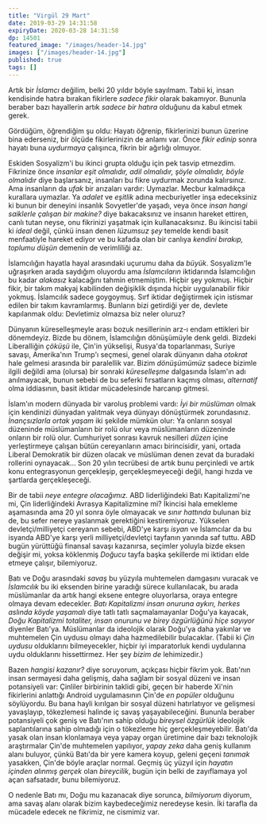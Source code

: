 ```yaml
---
title: "Virgül 29 Mart"
date: 2019-03-29 14:31:58
expiryDate: 2020-03-28 14:31:58
dp: 14501
featured_image: "/images/header-14.jpg"
images: ["/images/header-14.jpg"]
published: true
tags: []
---
```




Artık bir *İslamcı* değilim, belki 20 yıldır böyle sayılmam. Tabii ki, insan
kendisinde hatıra bırakan fikirlere *sadece fikir* olarak bakamıyor. Bununla
beraber bazı hayallerin artık *sadece bir hatıra* olduğunu da kabul etmek gerek.

Gördüğüm, öğrendiğim şu oldu: Hayatı öğrenip, fikirlerinizi bunun üzerine bina
ederseniz, bir ölçüde fikirlerinizin de anlamı var. Önce *fikir edinip* sonra
hayatı buna *uydurmaya* çalışınca, fikrin bir ağırlığı olmuyor.

Eskiden Sosyalizm'i bu ikinci grupta olduğu için pek tasvip etmezdim. Fikrinize
önce *insanlar eşit olmalıdır, adil olmalıdır, şöyle olmalıdır, böyle olmalıdır*
diye başlarsanız, insanları bu fikre uydurmak zorunda kalırsınız. Ama insanların
da *ufak* bir arızaları vardır: Uymazlar. Mecbur kalmadıkça kurallara uymazlar.
Ya *adalet* ve *eşitlik* adına mecburiyetler inşa edeceksiniz ki bunun bir
deneyini insanlık Sovyetler'de yaşadı, veya önce *insan hangi saiklerle çalışan
bir makine?* diye bakacaksınız ve insanın hareket ettiren, canlı tutan neyse,
onu fikrinizi yaşatmak için kullanacaksınız. Bu ikincisi tabii ki *ideal* değil,
çünkü insan denen *lüzumsuz şey* temelde kendi basit menfaatiyle hareket ediyor
ve bu kafada olan bir canlıya *kendini bırakıp, toplumu düşün* demenin de
verimliliği az.

İslamcılığın hayatla hayal arasındaki uçurumu daha da *büyük*. Sosyalizm'le
uğraşırken arada saydığım oluyordu ama *İslamcıların* iktidarında İslamcılığın
bu kadar *alakasız* kalacağını tahmin etmemiştim. Hiçbir şey yokmuş. Hiçbir
fikir, bir takım makyaj kabilinden değişiklik dışında hiçbir uygulanabilir fikir
yokmuş. İslamcılık sadece goygoymuş. Sırf iktidar değiştirmek için istismar
edilen bir takım kavramlarmış. Bunların bizi getirdiği yer de, devlete
kapılanmak oldu: Devletimiz olmazsa biz neler oluruz?

Dünyanın küreselleşmeyle arası bozuk nesillerinin arz-ı endam ettikleri bir
dönemdeyiz. Bizde bu dönem, İslamcılığın dönüşümüyle denk geldi. Bizdeki
Liberalliğin *çöküşü* ile, Çin'in yükselişi, Rusya'da toparlanması, Suriye
savaşı, Amerika'nın Trump'ı seçmesi, genel olarak dünyanın daha *otokrat* hale
gelmesi arasında bir paralellik var. Bizim *dönüşümümüz* sadece bizimle ilgili
değildi ama (olursa) bir sonraki *küreselleşme* dalgasında İslam'ın adı
anılmayacak, bunun sebebi de bu seferki fırsatların kaçmış olması, *alternatif*
olma iddiasının, basit iktidar mücadelesinde harcanıp gitmesi.

İslam'ın modern dünyada bir varoluş problemi vardı: *İyi bir müslüman* olmak
için kendinizi dünyadan yalıtmak veya dünyayı dönüştürmek zorundasınız.
*İnançsızlarla ortak yaşam* iki şekilde mümkün olur: Ya onların sosyal düzeninde
müslümanların bir rolü olur veya müslümanların düzeninde onların bir rolü olur.
Cumhuriyet sonrası kavruk nesilleri *düzen* içine yerleştirmeye çalışan bütün
cereyanların amacı birincisidir, yani, ortada Liberal Demokratik bir düzen
olacak ve müslüman denen zevat da buradaki rollerini oynayacak... Son 20 yılın
tecrübesi de artık bunu perçinledi ve artık konu entegrasyonun gerçekleşip,
gerçekleşmeyeceği değil, hangi hızda ve şartlarda gerçekleşeceği.

Bir de tabii *neye entegre olacağımız.* ABD liderliğindeki Batı Kapitalizmi'ne
mi, Çin liderliğindeki Avrasya Kapitalizmine mi? İkincisi hala emekleme
aşamasında ama 20 yıl sonra öyle olmayacak ve *sınır hattında* bulunan biz de,
bu sefer nereye yaslanmak gerektiğini kestiremiyoruz. Yükselen
devletçi/milliyetçi cereyanın sebebi, ABD'ye karşı *isyan* ve İslamcılar da bu
isyanda ABD'ye karşı yerli milliyetçi/devletçi tayfanın yanında saf tuttu. ABD
bugün yürüttüğü finansal savaşı kazanırsa, seçimler yoluyla bizde eksen değişir
mi, yoksa köklenmiş *Doğucu* tayfa başka şekillerde mi iktidarı elde etmeye
çalışır, bilemiyoruz.

Batı ve Doğu arasındaki *savaş* bu yüzyıla muhtemelen damgasını vuracak ve
*İslamcılık* bu iki eksenden birine yaradığı sürece kullanılacak, bu arada
müslümanlar da artık hangi eksene entegre oluyorlarsa, oraya entegre olmaya
devam edecekler. *Batı Kapitalizmi insan onuruna aykırı, herkes aslında köyde
yaşamalı* diye tatlı tatlı saçmalamayanlar Doğu'ya kayacak, *Doğu Kapitalizmi
totaliter, insan onurunu ve birey özgürlüğünü hiçe sayıyor* diyenler Batı'ya.
Müslümanlar da ideolojik olarak Doğu'ya daha yakınlar ve muhtemelen Çin uydusu
olmayı daha hazmedilebilir bulacaklar. (Tabii ki *Çin uydusu* olduklarını
bilmeyecekler, hiçbir iyi imparatorluk kendi uydularına uydu olduklarını
hissettirmez. Her şey *bizim de* lehimizedir.)

Bazen *hangisi kazanır?* diye soruyorum, açıkçası hiçbir fikrim yok. Batı'nın
insan sermayesi daha gelişmiş, daha sağlam bir sosyal düzeni ve insan
potansiyeli var: Çinliler birbirinin taklidi gibi, geçen bir haberde Xi'nin
fikirlerini anlattığı Android uygulamasının Çin'de *en popüler* olduğunu
söylüyordu. Bu bana hayli kırılgan bir sosyal düzeni hatırlatıyor ve gelişmesi
yavaşlayıp, tökezlemesi halinde iç savaş yaşayabileceğini. Bununla beraber
potansiyeli çok geniş ve Batı'nın sahip olduğu *bireysel özgürlük* ideolojik
saplantılarına sahip olmadığı için o tökezleme hiç gerçekleşmeyebilir. Batı'da
yasak olan insan klonlamaya veya yapay organ üretimine dair bazı teknolojik
araştırmalar Çin'de muhtemelen yapılıyor, *yapay zeka* daha geniş kullanım alanı
buluyor, çünkü Batı'da bir yere kamera koyup, geleni geçeni *tanımak* yasakken,
Çin'de böyle araçlar normal. Geçmiş üç yüzyıl için *hayatın içinden alınmış
gerçek* olan *bireycilik*, bugün için belki de zayıflamaya yol açan safsatadır,
bunu bilemiyoruz.

O nedenle Batı mı, Doğu mu kazanacak diye sorunca, *bilmiyorum* diyorum, ama
savaş alanı olarak bizim kaybedeceğimiz neredeyse kesin. İki tarafla da mücadele
edecek ne fikrimiz, ne cismimiz var. 

